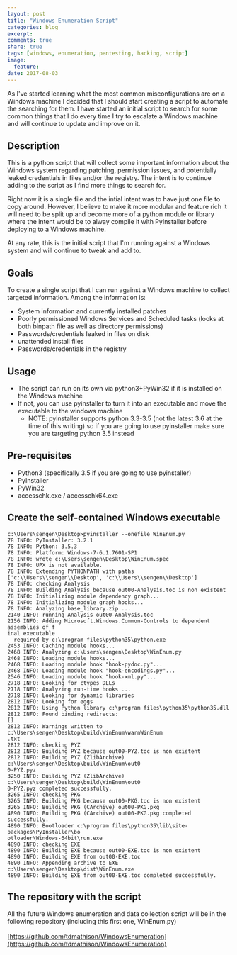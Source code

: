 ```yaml
---
layout: post
title: "Windows Enumeration Script"
categories: blog
excerpt:
comments: true
share: true
tags: [windows, enumeration, pentesting, hacking, script]
image:
  feature:
date: 2017-08-03
---
```


As I've started learning what the most common misconfigurations are on a Windows machine I decided that I should start creating a script to automate the searching for them.  I have started an initial script to search for some common things that I do every time I try to escalate a Windows machine and will continue to update and improve on it.

## Description
This is a python script that will collect some important information about the Windows system regarding patching, permission issues, and potentially leaked credentials in files and/or the registry.  The intent is to continue adding to the script as I find more things to search for.

Right now it is a single file and the intial intent was to have just one file to copy around.  However, I believe to make it more modular and feature rich it will need to be split up and become more of a python module or library where the intent would be to alway compile it with PyInstaller before deploying to a Windows machine.

At any rate, this is the initial script that I'm running against a Windows system and will continue to tweak and add to.

## Goals
To create a single script that I can run against a Windows machine to collect targeted information. Among the information is:
* System information and currently installed patches
* Poorly permissioned Windows Services and Scheduled tasks (looks at both binpath file as well as directory permissions)
* Passwords/credentials leaked in files on disk
* unattended install files
* Passwords/credentials in the registry

## Usage
- The script can run on its own via python3+PyWin32 if it is installed on the Windows machine
- If not, you can use pyinstaller to turn it into an executable and move the executable to the windows machine
	- NOTE: pyinstaller supports python 3.3-3.5 (not the latest 3.6 at the time of this writing) so if you are going to use pyinstaller make sure you are targeting python 3.5 instead

## Pre-requisites
- Python3 (specifically 3.5 if you are going to use pyinstaller)
- PyInstaller
- PyWin32
- accesschk.exe / accesschk64.exe

## Create the self-contained Windows executable
```
c:\Users\sengen\Desktop>pyinstaller --onefile WinEnum.py
78 INFO: PyInstaller: 3.2.1
78 INFO: Python: 3.5.3
78 INFO: Platform: Windows-7-6.1.7601-SP1
78 INFO: wrote c:\Users\sengen\Desktop\WinEnum.spec
78 INFO: UPX is not available.
78 INFO: Extending PYTHONPATH with paths
['c:\\Users\\sengen\\Desktop', 'c:\\Users\\sengen\\Desktop']
78 INFO: checking Analysis
78 INFO: Building Analysis because out00-Analysis.toc is non existent
78 INFO: Initializing module dependency graph...
78 INFO: Initializing module graph hooks...
78 INFO: Analyzing base_library.zip ...
2140 INFO: running Analysis out00-Analysis.toc
2156 INFO: Adding Microsoft.Windows.Common-Controls to dependent assemblies of f
inal executable
  required by c:\program files\python35\python.exe
2453 INFO: Caching module hooks...
2468 INFO: Analyzing c:\Users\sengen\Desktop\WinEnum.py
2468 INFO: Loading module hooks...
2468 INFO: Loading module hook "hook-pydoc.py"...
2468 INFO: Loading module hook "hook-encodings.py"...
2546 INFO: Loading module hook "hook-xml.py"...
2718 INFO: Looking for ctypes DLLs
2718 INFO: Analyzing run-time hooks ...
2718 INFO: Looking for dynamic libraries
2812 INFO: Looking for eggs
2812 INFO: Using Python library c:\program files\python35\python35.dll
2812 INFO: Found binding redirects:
[]
2812 INFO: Warnings written to c:\Users\sengen\Desktop\build\WinEnum\warnWinEnum
.txt
2812 INFO: checking PYZ
2812 INFO: Building PYZ because out00-PYZ.toc is non existent
2812 INFO: Building PYZ (ZlibArchive) c:\Users\sengen\Desktop\build\WinEnum\out0
0-PYZ.pyz
3250 INFO: Building PYZ (ZlibArchive) c:\Users\sengen\Desktop\build\WinEnum\out0
0-PYZ.pyz completed successfully.
3265 INFO: checking PKG
3265 INFO: Building PKG because out00-PKG.toc is non existent
3265 INFO: Building PKG (CArchive) out00-PKG.pkg
4890 INFO: Building PKG (CArchive) out00-PKG.pkg completed successfully.
4890 INFO: Bootloader c:\program files\python35\lib\site-packages\PyInstaller\bo
otloader\Windows-64bit\run.exe
4890 INFO: checking EXE
4890 INFO: Building EXE because out00-EXE.toc is non existent
4890 INFO: Building EXE from out00-EXE.toc
4890 INFO: Appending archive to EXE c:\Users\sengen\Desktop\dist\WinEnum.exe
4890 INFO: Building EXE from out00-EXE.toc completed successfully.
```

## The repository with the script
All the future Windows enumeration and data collection script will be in the following repository (including this first one, WinEnum.py)<br /><br />
[https://github.com/tdmathison/WindowsEnumeration](https://github.com/tdmathison/WindowsEnumeration)

